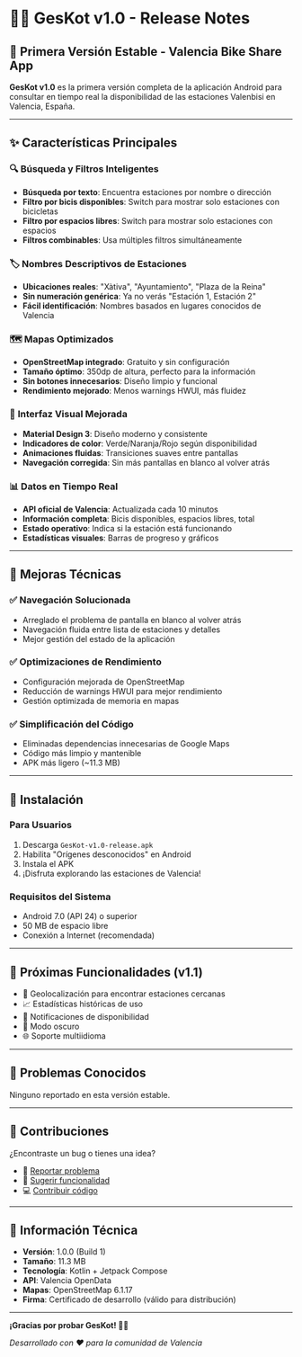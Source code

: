 # 🚴‍♂️ GesKot v1.0 - Release Notes

## 🎉 Primera Versión Estable - Valencia Bike Share App

**GesKot v1.0** es la primera versión completa de la aplicación Android para consultar en tiempo real la disponibilidad de las estaciones Valenbisi en Valencia, España.

---

## ✨ Características Principales

### 🔍 **Búsqueda y Filtros Inteligentes**
- **Búsqueda por texto**: Encuentra estaciones por nombre o dirección
- **Filtro por bicis disponibles**: Switch para mostrar solo estaciones con bicicletas
- **Filtro por espacios libres**: Switch para mostrar solo estaciones con espacios
- **Filtros combinables**: Usa múltiples filtros simultáneamente

### 🏷️ **Nombres Descriptivos de Estaciones**
- **Ubicaciones reales**: "Xàtiva", "Ayuntamiento", "Plaza de la Reina"
- **Sin numeración genérica**: Ya no verás "Estación 1, Estación 2"
- **Fácil identificación**: Nombres basados en lugares conocidos de Valencia

### 🗺️ **Mapas Optimizados**
- **OpenStreetMap integrado**: Gratuito y sin configuración
- **Tamaño óptimo**: 350dp de altura, perfecto para la información
- **Sin botones innecesarios**: Diseño limpio y funcional
- **Rendimiento mejorado**: Menos warnings HWUI, más fluidez

### 🎨 **Interfaz Visual Mejorada**
- **Material Design 3**: Diseño moderno y consistente
- **Indicadores de color**: Verde/Naranja/Rojo según disponibilidad
- **Animaciones fluidas**: Transiciones suaves entre pantallas
- **Navegación corregida**: Sin más pantallas en blanco al volver atrás

### 📊 **Datos en Tiempo Real**
- **API oficial de Valencia**: Actualizada cada 10 minutos
- **Información completa**: Bicis disponibles, espacios libres, total
- **Estado operativo**: Indica si la estación está funcionando
- **Estadísticas visuales**: Barras de progreso y gráficos

---

## 🔧 Mejoras Técnicas

### ✅ **Navegación Solucionada**
- Arreglado el problema de pantalla en blanco al volver atrás
- Navegación fluida entre lista de estaciones y detalles
- Mejor gestión del estado de la aplicación

### ✅ **Optimizaciones de Rendimiento**
- Configuración mejorada de OpenStreetMap
- Reducción de warnings HWUI para mejor rendimiento
- Gestión optimizada de memoria en mapas

### ✅ **Simplificación del Código**
- Eliminadas dependencias innecesarias de Google Maps
- Código más limpio y mantenible
- APK más ligero (~11.3 MB)

---

## 📱 Instalación

### **Para Usuarios**
1. Descarga `GesKot-v1.0-release.apk`
2. Habilita "Orígenes desconocidos" en Android
3. Instala el APK
4. ¡Disfruta explorando las estaciones de Valencia!

### **Requisitos del Sistema**
- Android 7.0 (API 24) o superior
- 50 MB de espacio libre
- Conexión a Internet (recomendada)

---

## 🚀 Próximas Funcionalidades (v1.1)

- 📍 Geolocalización para encontrar estaciones cercanas
- 📈 Estadísticas históricas de uso
- 🔔 Notificaciones de disponibilidad
- 🌙 Modo oscuro
- 🌐 Soporte multiidioma

---

## 🐛 Problemas Conocidos

Ninguno reportado en esta versión estable.

---

## 🤝 Contribuciones

¿Encontraste un bug o tienes una idea?
- 📝 [Reportar problema](../../issues)
- 🚀 [Sugerir funcionalidad](../../issues)
- 💻 [Contribuir código](../../pulls)

---

## 📜 Información Técnica

- **Versión**: 1.0.0 (Build 1)
- **Tamaño**: 11.3 MB
- **Tecnología**: Kotlin + Jetpack Compose
- **API**: Valencia OpenData
- **Mapas**: OpenStreetMap 6.1.17
- **Firma**: Certificado de desarrollo (válido para distribución)

---

**¡Gracias por probar GesKot! 🚴‍♂️**

*Desarrollado con ❤️ para la comunidad de Valencia*